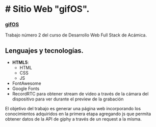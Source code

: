 # # Sitio Web "gifOS".

### [gifOS](https://megagringa.github.io/gifOS/index.html)

Trabajo número 2 del curso de Desarrollo Web Full Stack de Acámica.


## Lenguajes y tecnologías.

- **HTML5**:
    - HTML
    - CSS
    - JS
- FontAwesome
- Google Fonts
- RecordRTC para obtener stream de video a través de la cámara del dispositivo para ver durante el preview de la grabación

El objetivo del trabajo es generar una página web incorporando los conocimientos adquiridos en la primera etapa agregando js que permita obtener datos de la API de giphy a través de un request a la misma.
